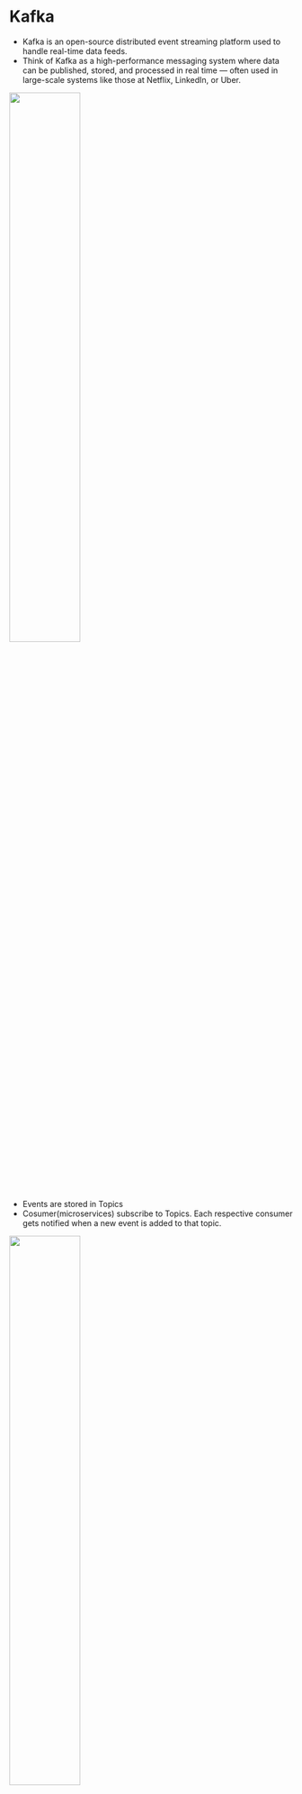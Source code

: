 # Kafka
* Kafka is an open-source distributed event streaming platform used to handle real-time data feeds.
* Think of Kafka as a high-performance messaging system where data can be published, stored, and processed in real time — often used in large-scale systems like those at Netflix, LinkedIn, or Uber.
<img src="https://github.com/user-attachments/assets/a012b81c-2096-47aa-8b61-5d7b0b7d6062" style="width: 50%;" />

* Events are stored in Topics
* Cosumer(microservices) subscribe to Topics. Each respective consumer gets notified when a new event is added to that topic.
<img src="https://github.com/user-attachments/assets/b2373ea9-71b3-44d2-b28f-77d677c2a95f" style="width: 50%;" />

## Functionality of Kafka
* Enables chain reaction: by ordering a product, it generate squence of action to deliver to user
* Real-time analytics: like Uber whichi send location in real-time

## Kafka performance
* In big project, a Kafka topic is divided into one or more partitions.
* A consumer group is a set of consumers that work together to read data from a topic. This makes it possible to process data in parallel.
<img src="https://github.com/user-attachments/assets/252d4f59-a090-4d86-a0be-d4f3ef0837e0" style="width: 50%;" />

## Data Persistence
* After consuming data from topics, there keeps in broker.
* Later, those kept data can be used for analytics.
















## Event 
## Chain of Events
## Real-time Processing Stream
## Stream API
### Producer and Consumer
## partitions for Scalability and Performance > partition topics
## Consumer groups for scalable message consumptions
## Kafka Broker
## Zookeeper

